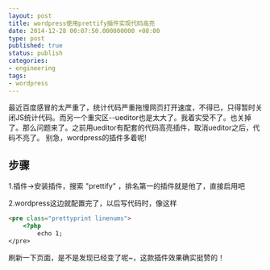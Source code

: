 ```yaml
---
layout: post
title: wordpress使用prettify插件实现代码高亮
date: 2014-12-28 00:07:50.000000000 +08:00
type: post
published: true
status: publish
categories:
- engineering
tags:
- wordpress
---
```

最近百度感冒的太严重了，统计代码严重拖慢网页打开速度，不得已，只得暂时关闭JS统计代码。而另一个重灾区--ueditor也是太大了。我着实受不了。也关掉了。那么问题来了。之前用ueditor有配套的代码高亮插件，取消ueditor之后，代码不亮了。
别急，wordpress的插件多着呢!

## 步骤
1.插件->安装插件，搜索 "prettify" ，排名第一的插件就是他了，直接启用吧

2.wordpress这边就配置完了，以后写代码时，像这样

```html
<pre class="prettyprint linenums">
    <?php
        echo 1;
</pre>
```

刷新一下页面，是不是发现已经变了呢~，这款插件效果确实挺赞的！